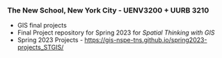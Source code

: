 ### The New School, New York City - UENV3200 + UURB 3210

- GIS final projects
- Final Project repository for Spring 2023 for *Spatial Thinking with GIS*
- Spring 2023 Projects - https://gis-nspe-tns.github.io/spring2023-projects_STGIS/

